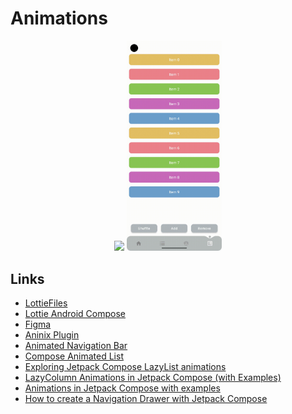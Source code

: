 # Animations

<p align="center">
<img src="./screenshots/screen.gif" width="30%">
<img src="./screenshots/lazy_list_screen.gif" width="30%">
</p>

## Links
* [LottieFiles](https://lottiefiles.com/)
* [Lottie Android Compose](https://github.com/airbnb/lottie/blob/master/android-compose.md)
* [Figma](https://www.figma.com/)
* [Aninix Plugin](https://www.aninix.com/)
* [Animated Navigation Bar](https://github.com/exyte/AndroidAnimatedNavigationBar)
* [Compose Animated List](https://github.com/SmartToolFactory/Compose-AnimatedList)
* [Exploring Jetpack Compose LazyList animations](https://fvilarino.medium.com/exploring-jetpack-compose-lazylist-animations-a3f97c91c2dd)
* [LazyColumn Animations in Jetpack Compose (with Examples)](https://semicolonspace.com/jetpack-compose-lazycolumn-animations/)
* [Animations in Jetpack Compose with examples](https://blog.canopas.com/animations-in-jetpack-compose-with-examples-48307ba9dff1)
* [How to create a Navigation Drawer with Jetpack Compose](https://johncodeos.com/how-to-create-a-navigation-drawer-with-jetpack-compose/)
